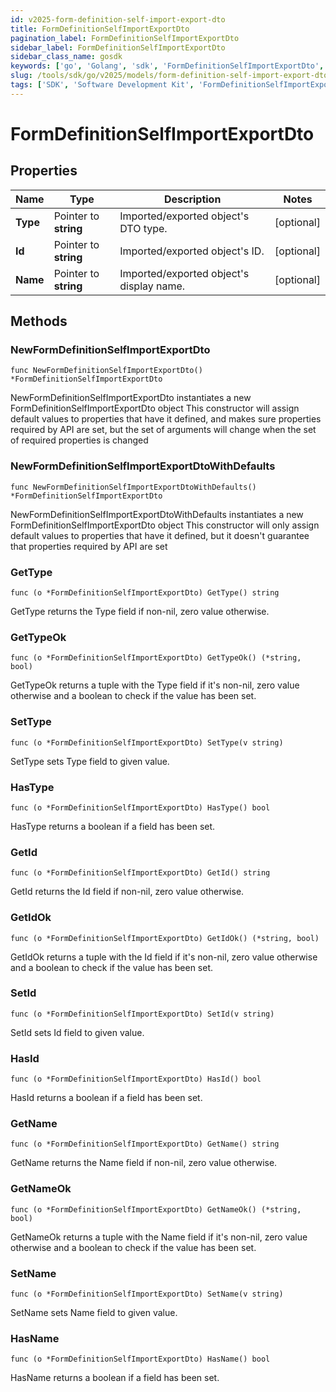 ```yaml
---
id: v2025-form-definition-self-import-export-dto
title: FormDefinitionSelfImportExportDto
pagination_label: FormDefinitionSelfImportExportDto
sidebar_label: FormDefinitionSelfImportExportDto
sidebar_class_name: gosdk
keywords: ['go', 'Golang', 'sdk', 'FormDefinitionSelfImportExportDto', 'V2025FormDefinitionSelfImportExportDto'] 
slug: /tools/sdk/go/v2025/models/form-definition-self-import-export-dto
tags: ['SDK', 'Software Development Kit', 'FormDefinitionSelfImportExportDto', 'V2025FormDefinitionSelfImportExportDto']
---
```


# FormDefinitionSelfImportExportDto

## Properties

Name | Type | Description | Notes
------------ | ------------- | ------------- | -------------
**Type** | Pointer to **string** | Imported/exported object's DTO type. | [optional] 
**Id** | Pointer to **string** | Imported/exported object's ID. | [optional] 
**Name** | Pointer to **string** | Imported/exported object's display name. | [optional] 

## Methods

### NewFormDefinitionSelfImportExportDto

`func NewFormDefinitionSelfImportExportDto() *FormDefinitionSelfImportExportDto`

NewFormDefinitionSelfImportExportDto instantiates a new FormDefinitionSelfImportExportDto object
This constructor will assign default values to properties that have it defined,
and makes sure properties required by API are set, but the set of arguments
will change when the set of required properties is changed

### NewFormDefinitionSelfImportExportDtoWithDefaults

`func NewFormDefinitionSelfImportExportDtoWithDefaults() *FormDefinitionSelfImportExportDto`

NewFormDefinitionSelfImportExportDtoWithDefaults instantiates a new FormDefinitionSelfImportExportDto object
This constructor will only assign default values to properties that have it defined,
but it doesn't guarantee that properties required by API are set

### GetType

`func (o *FormDefinitionSelfImportExportDto) GetType() string`

GetType returns the Type field if non-nil, zero value otherwise.

### GetTypeOk

`func (o *FormDefinitionSelfImportExportDto) GetTypeOk() (*string, bool)`

GetTypeOk returns a tuple with the Type field if it's non-nil, zero value otherwise
and a boolean to check if the value has been set.

### SetType

`func (o *FormDefinitionSelfImportExportDto) SetType(v string)`

SetType sets Type field to given value.

### HasType

`func (o *FormDefinitionSelfImportExportDto) HasType() bool`

HasType returns a boolean if a field has been set.

### GetId

`func (o *FormDefinitionSelfImportExportDto) GetId() string`

GetId returns the Id field if non-nil, zero value otherwise.

### GetIdOk

`func (o *FormDefinitionSelfImportExportDto) GetIdOk() (*string, bool)`

GetIdOk returns a tuple with the Id field if it's non-nil, zero value otherwise
and a boolean to check if the value has been set.

### SetId

`func (o *FormDefinitionSelfImportExportDto) SetId(v string)`

SetId sets Id field to given value.

### HasId

`func (o *FormDefinitionSelfImportExportDto) HasId() bool`

HasId returns a boolean if a field has been set.

### GetName

`func (o *FormDefinitionSelfImportExportDto) GetName() string`

GetName returns the Name field if non-nil, zero value otherwise.

### GetNameOk

`func (o *FormDefinitionSelfImportExportDto) GetNameOk() (*string, bool)`

GetNameOk returns a tuple with the Name field if it's non-nil, zero value otherwise
and a boolean to check if the value has been set.

### SetName

`func (o *FormDefinitionSelfImportExportDto) SetName(v string)`

SetName sets Name field to given value.

### HasName

`func (o *FormDefinitionSelfImportExportDto) HasName() bool`

HasName returns a boolean if a field has been set.


